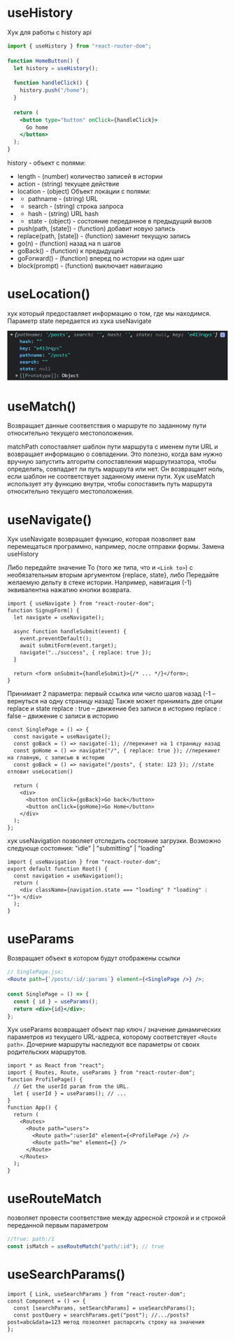 # useHistory

Хук для работы с history api

```jsx
import { useHistory } from "react-router-dom";

function HomeButton() {
  let history = useHistory();

  function handleClick() {
    history.push("/home");
  }

  return (
    <button type="button" onClick={handleClick}>
      Go home
    </button>
  );
}
```

history - объект с полями:

- length - (number) количество записей в истории
- action - (string) текущее действие
- location - (object) Объект локации с полями:
- - pathname - (string) URL
- - search - (string) строка запроса
- - hash - (string) URL hash
- - state - (object) - состояние переданное в предыдущий вызов
- push(path, [state]) - (function) добавит новую запись
- replace(path, [state]) - (function) заменит текущую запись
- go(n) - (function) назад на n шагов
- goBack() - (function) к предыдущей
- goForward() - (function) вперед по истории на один шаг
- block(prompt) - (function) выключает навигацию

# useLocation()

хук который предоставляет информацию о том, где мы находимся. Параметр state передается из хука useNavigate

![use-location](/assets/react/rrd-use-location.png)

# useMatch()

Возвращает данные соответствия о маршруте по заданному пути относительно текущего местоположения.

matchPath
сопоставляет шаблон пути маршрута с именем пути URL и возвращает информацию о совпадении. Это полезно, когда вам нужно вручную запустить алгоритм сопоставления маршрутизатора, чтобы определить, совпадает ли путь маршрута или нет. Он возвращает ноль, если шаблон не соответствует заданному имени пути. Хук useMatch использует эту функцию внутри, чтобы сопоставить путь маршрута относительно текущего местоположения.

# useNavigate()

Хук useNavigate возвращает функцию, которая позволяет вам перемещаться программно, например, после отправки формы. Замена useHistory

Либо передайте значение To (того же типа, что и `<Link to>`) с необязательным вторым аргументом {replace, state}, либо Передайте желаемую дельту в стеке истории. Например, навигация (-1) эквивалентна нажатию кнопки возврата.

```tsx
import { useNavigate } from "react-router-dom";
function SignupForm() {
  let navigate = useNavigate();

  async function handleSubmit(event) {
    event.preventDefault();
    await submitForm(event.target);
    navigate("../success", { replace: true });
  }

  return <form onSubmit={handleSubmit}>{/* ... */}</form>;
}
```

Принимает 2 параметра: первый ссылка или число шагов назад (-1 – вернуться на одну страницу назад)
Также может принимать две опции replace и state
replace : true – движение без записи в историю
replace : false – движение c записи в историю

```tsx
const SinglePage = () => {
  const navigate = useNavigate();
  const goBack = () => navigate(-1); //перекинет на 1 страницу назад
  const goHome = () => navigate("/", { replace: true }); //перекинет на главную, с записью в историю
  const goBack = () => navigate("/posts", { state: 123 }); //state отловит useLocation()

  return (
    <div>
      <button onClick={goBack}>Go back</button>
      <button onClick={goHome}>Go Home</button>
    </div>
  );
};
```

хук useNavigation позволяет отследить состояние загрузки. Возможно следующе состояния: "idle" | "submitting" | "loading"

```tsx
import { useNavigation } from "react-router-dom";
export default function Root() {
  const navigation = useNavigation();
  return (
    <div className={navigation.state === "loading" ? "loading" : ""}> </div>
  );
}
```

# useParams

Возвращает объект в котором будут отображены ссылки

```jsx
// SinglePage.jsx;
<Route path={`/posts/:id/:params`} element={<SinglePage />} />;

const SinglePage = () => {
  const { id } = useParams();
  return <div>{id}</div>;
};
```

Хук useParams возвращает объект пар ключ / значение динамических параметров из текущего URL-адреса, которому соответствует `<Route path>`. Дочерние маршруты наследуют все параметры от своих родительских маршрутов.

```tsx
import * as React from "react";
import { Routes, Route, useParams } from "react-router-dom";
function ProfilePage() {
  // Get the userId param from the URL.
  let { userId } = useParams(); // ...
}
function App() {
  return (
    <Routes>
      <Route path="users">
        <Route path=":userId" element={<ProfilePage />} />
        <Route path="me" element={} />
      </Route>
    </Routes>
  );
}
```

# useRouteMatch

позволяет провести соответствие между адресной строкой и и строкой переданной первым параметром

```js
//true: path:/1
const isMatch = useRouteMatch("path/:id"); // true
```

# useSearchParams()

```tsx
import { Link, useSearchParams } from "react-router-dom";
const Component = () => {
  const [searchParams, setSearchParams] = useSearchParams();
  const postQuery = searchParams.get("post"); //.../posts?post=abc&data=123 метод позволяет распарсить строку на значения
};
```
